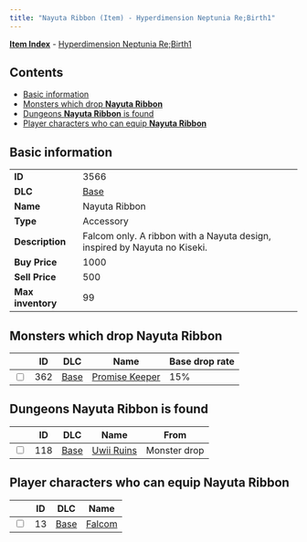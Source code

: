 ```yaml
---
title: "Nayuta Ribbon (Item) - Hyperdimension Neptunia Re;Birth1"
---
```


[**Item Index**](/neptunia/rb1/item/index.html) - [Hyperdimension Neptunia Re;Birth1](/neptunia/rb1)

## Contents

- [Basic information](#basic-information)
- [Monsters which drop **Nayuta Ribbon**](#monsters-which-drop-nayuta-ribbon)
- [Dungeons **Nayuta Ribbon** is found](#dungeons-nayuta-ribbon-is-found)
- [Player characters who can equip **Nayuta Ribbon**](#player-characters-who-can-equip-nayuta-ribbon)

## Basic information

|   |   |
| -- | -- |
| **ID** | 3566 |
| **DLC** | [Base](/neptunia/rb1/dlc/1-base.html) |
| **Name** | Nayuta Ribbon |
| **Type** | Accessory |
| **Description** | Falcom only. A ribbon with a Nayuta design, inspired by Nayuta no Kiseki. |
| **Buy Price** | 1000 |
| **Sell Price** | 500 |
| **Max inventory** | 99 |

## Monsters which drop **Nayuta Ribbon**

|    | ID | DLC | Name | Base drop rate |
| -- | -- | --- | ---- | -------------- |
| <input type="checkbox" id="rb1-monster-1-362" class="trackbox" /> | 362 | [Base](/neptunia/rb1/dlc/1-base.html) | [Promise Keeper](/neptunia/rb1/monster/1-362-promise-keeper.html) | 15% |

## Dungeons **Nayuta Ribbon** is found

|    | ID | DLC | Name | From |
| -- | -- | --- | ---- | ---- |
| <input type="checkbox" id="rb1-dungeon-1-118" class="trackbox" /> | 118 | [Base](/neptunia/rb1/dlc/1-base.html) | [Uwii Ruins](/neptunia/rb1/dungeon/1-118-uwii-ruins.html) | Monster drop |

## Player characters who can equip **Nayuta Ribbon**

|    | ID | DLC | Name |
| -- | -- | --- | ---- |
| <input type="checkbox" id="rb1-player-1-13" class="trackbox" /> | 13 | [Base](/neptunia/rb1/dlc/1-base.html) | [Falcom](/neptunia/rb1/player/1-13-falcom.html) |